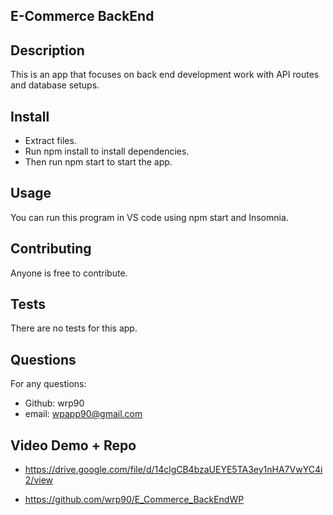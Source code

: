 ## E-Commerce BackEnd

## Description
This is an app that focuses on back end development work with API routes and database setups.

## Install
* Extract files.
* Run npm install to install dependencies.
* Then run npm start to start the app.

## Usage
You can run this program in VS code using npm start and Insomnia. 

## Contributing
Anyone is free to contribute.

## Tests
There are no tests for this app.

## Questions
For any questions:
* Github: wrp90
* email: wpapp90@gmail.com

## Video Demo + Repo

* https://drive.google.com/file/d/14clgCB4bzaUEYE5TA3ey1nHA7VwYC4i2/view

* https://github.com/wrp90/E_Commerce_BackEndWP





